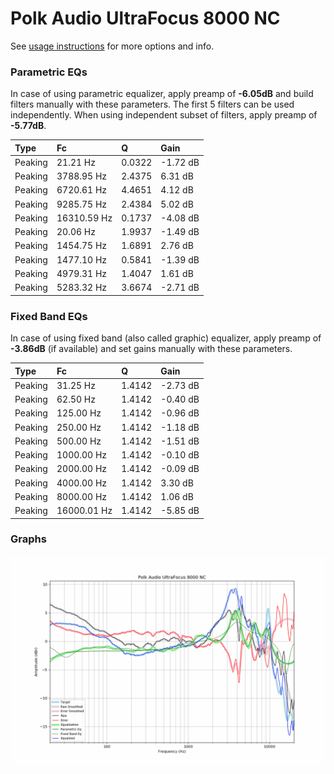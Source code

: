 # Polk Audio UltraFocus 8000 NC
See [usage instructions](https://github.com/jaakkopasanen/AutoEq#usage) for more options and info.

### Parametric EQs
In case of using parametric equalizer, apply preamp of **-6.05dB** and build filters manually
with these parameters. The first 5 filters can be used independently.
When using independent subset of filters, apply preamp of **-5.77dB**.

| Type    | Fc          |      Q | Gain     |
|:--------|:------------|:-------|:---------|
| Peaking | 21.21 Hz    | 0.0322 | -1.72 dB |
| Peaking | 3788.95 Hz  | 2.4375 | 6.31 dB  |
| Peaking | 6720.61 Hz  | 4.4651 | 4.12 dB  |
| Peaking | 9285.75 Hz  | 2.4384 | 5.02 dB  |
| Peaking | 16310.59 Hz | 0.1737 | -4.08 dB |
| Peaking | 20.06 Hz    | 1.9937 | -1.49 dB |
| Peaking | 1454.75 Hz  | 1.6891 | 2.76 dB  |
| Peaking | 1477.10 Hz  | 0.5841 | -1.39 dB |
| Peaking | 4979.31 Hz  | 1.4047 | 1.61 dB  |
| Peaking | 5283.32 Hz  | 3.6674 | -2.71 dB |

### Fixed Band EQs
In case of using fixed band (also called graphic) equalizer, apply preamp of **-3.86dB**
(if available) and set gains manually with these parameters.

| Type    | Fc          |      Q | Gain     |
|:--------|:------------|:-------|:---------|
| Peaking | 31.25 Hz    | 1.4142 | -2.73 dB |
| Peaking | 62.50 Hz    | 1.4142 | -0.40 dB |
| Peaking | 125.00 Hz   | 1.4142 | -0.96 dB |
| Peaking | 250.00 Hz   | 1.4142 | -1.18 dB |
| Peaking | 500.00 Hz   | 1.4142 | -1.51 dB |
| Peaking | 1000.00 Hz  | 1.4142 | -0.10 dB |
| Peaking | 2000.00 Hz  | 1.4142 | -0.09 dB |
| Peaking | 4000.00 Hz  | 1.4142 | 3.30 dB  |
| Peaking | 8000.00 Hz  | 1.4142 | 1.06 dB  |
| Peaking | 16000.01 Hz | 1.4142 | -5.85 dB |

### Graphs
![](./Polk%20Audio%20UltraFocus%208000%20NC.png)
